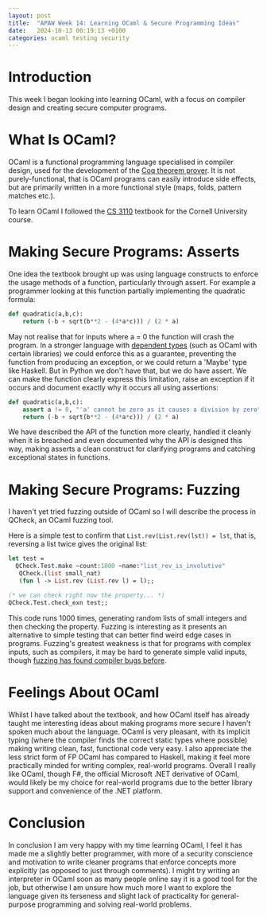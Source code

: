 ```yaml
---
layout: post
title:  "APAW Week 14: Learning OCaml & Secure Programming Ideas"
date:   2024-10-13 00:19:13 +0100
categories: ocaml testing security
---
```


# Introduction
This week I began looking into learning OCaml, with a focus on compiler design and creating secure computer programs.

# What Is OCaml?
OCaml is a functional programming language specialised in compiler design, used for the development of the [Coq theorem prover](https://coq.inria.fr/). It is not purely-functional, that is OCaml programs can easily introduce side effects, but are primarily written in a more functional style (maps, folds, pattern matches etc.).

To learn OCaml I followed the [CS 3110](https://cs3110.github.io/textbook/cover.html) textbook for the Cornell University course.

# Making Secure Programs: Asserts
One idea the textbook brought up was using language constructs to enforce the usage methods of a function, particularly through assert. For example a programmer looking at this function partially implementing the quadratic formula:
```python
def quadratic(a,b,c):
    return (-b + sqrt(b**2 - (4*a*c))) / (2 * a)
```

May not realise that for inputs where a = 0 the function will crash the program. In a stronger language with [dependent types](https://en.wikipedia.org/wiki/Dependent_type?useskin=vector) (such as OCaml with certain libraries) we could enforce this as a guarantee, preventing the function from producing an exception, or we could return a 'Maybe' type like Haskell. But in Python we don't have that, but we do have assert. We can make the function clearly express this limitation, raise an exception if it occurs and document exactly why it occurs all using assertions:

```python
def quadratic(a,b,c):
    assert a != 0, "'a' cannot be zero as it causes a division by zero"
    return (-b + sqrt(b**2 - (4*a*c))) / (2 * a)
```

We have described the API of the function more clearly, handled it cleanly when it is breached and even documented why the API is designed this way, making asserts a clean construct for clarifying programs and catching exceptional states in functions.

# Making Secure Programs: Fuzzing
I haven't yet tried fuzzing outside of OCaml so I will describe the process in QCheck, an OCaml fuzzing tool.

Here is a simple test to confirm that ```List.rev(List.rev(lst)) = lst```, that is, reversing a list twice gives the original list:
```ocaml
let test =
  QCheck.Test.make ~count:1000 ~name:"list_rev_is_involutive"
   QCheck.(list small_nat)
   (fun l -> List.rev (List.rev l) = l);;

(* we can check right now the property... *)
QCheck.Test.check_exn test;;
```

This code runs 1000 times, generating random lists of small integers and then checking the property. Fuzzing is interesting as it presents an alternative to simple testing that can better find weird edge cases in programs. Fuzzing's greatest weakness is that for programs with complex inputs, such as compilers, it may be hard to generate simple valid inputs, though [fuzzing has found compiler bugs before](http://www.vegardno.net/2018/06/compiler-fuzzing.html).

# Feelings About OCaml
Whilst I have talked about the textbook, and how OCaml itself has already taught me interesting ideas about making programs more secure I haven't spoken much about the language. OCaml is very pleasant, with its implicit typing (where the compiler finds the correct static types where possible) making writing clean, fast, functional code very easy. I also appreciate the less strict form of FP OCaml has compared to Haskell, making it feel more practically minded for writing complex, real-world programs. Overall I really like OCaml, though F#, the official Microsoft .NET derivative of OCaml, would likely be my choice for real-world programs due to the better library support and convenience of the .NET platform.

# Conclusion
In conclusion I am very happy with my time learning OCaml, I feel it has made me a slightly better programmer, with more of a security conscience and motivation to write cleaner programs that enforce concepts more explicitly (as opposed to just through comments). I might try writing an interpreter in OCaml soon as many people online say it is a good tool for the job, but otherwise I am unsure how much more I want to explore the language given its terseness and slight lack of practicality for general-purpose programming and solving real-world problems.